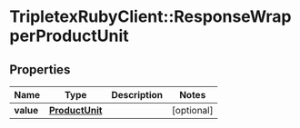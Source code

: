 # TripletexRubyClient::ResponseWrapperProductUnit

## Properties
Name | Type | Description | Notes
------------ | ------------- | ------------- | -------------
**value** | [**ProductUnit**](ProductUnit.md) |  | [optional] 


